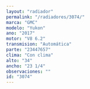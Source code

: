 ```yaml
---
layout: "radiador"
permalink: "/radiadores/3074/"
marca: "GMC"
modelo: "Yukon"
ano: "2017"
motor: "V8 6.2"
transmision: "Automática"
parte: "23447657"
clima: "Con clima"
alto: "34"
ancho: "23 1/4"
observaciones: ""
id: "3074"
---
```


